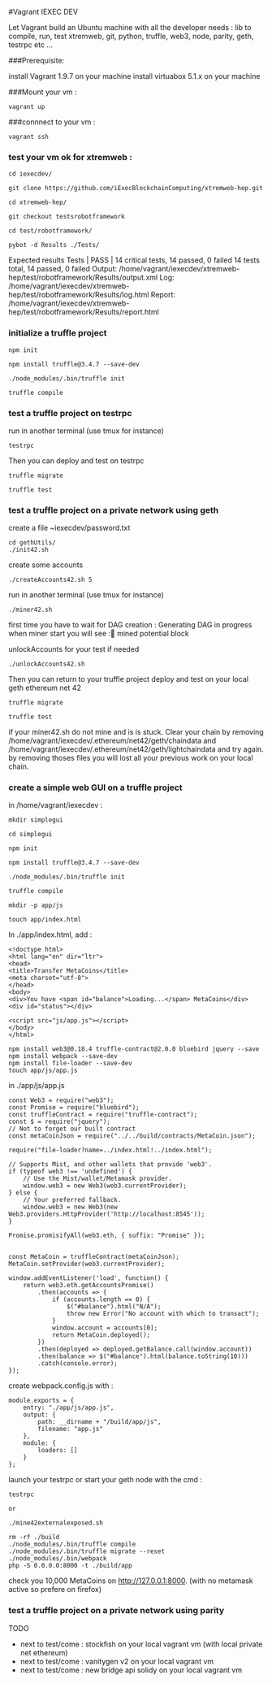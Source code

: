 
#Vagrant IEXEC DEV 


Let Vagrant build an Ubuntu machine with all the developer needs :
lib to compile, run, test xtremweb, git, python, truffle, web3, node, parity, geth, testrpc etc ...

###Prerequisite:

install Vagrant 1.9.7 on your machine 
install virtuabox 5.1.x on your machine 

###Mount your vm :
```
vagrant up
```
###connnect to your vm  :
```
vagrant ssh
```
### test your vm ok for xtremweb :
```
cd iexecdev/

git clone https://github.com/iExecBlockchainComputing/xtremweb-hep.git

cd xtremweb-hep/

git checkout testsrobotframework

cd test/robotframework/

pybot -d Results ./Tests/
```

Expected results 
Tests                                                                 | PASS |
14 critical tests, 14 passed, 0 failed
14 tests total, 14 passed, 0 failed
Output:  /home/vagrant/iexecdev/xtremweb-hep/test/robotframework/Results/output.xml
Log:     /home/vagrant/iexecdev/xtremweb-hep/test/robotframework/Results/log.html
Report:  /home/vagrant/iexecdev/xtremweb-hep/test/robotframework/Results/report.html


### initialize a truffle project
```
npm init

npm install truffle@3.4.7 --save-dev

./node_modules/.bin/truffle init
 
truffle compile
```
 
### test a truffle project on testrpc
run in another terminal (use tmux for instance)
```
testrpc
```
Then you can deploy and test on testrpc
```
truffle migrate
 
truffle test
```

### test a truffle project on a private network using geth
create a file ~iexecdev/password.txt

```
cd gethUtils/
./init42.sh
```
create some accounts 
```
./createAccounts42.sh 5
```
run in another terminal (use tmux for instance)
```
./miner42.sh
```
first time you have to wait for DAG creation : Generating DAG in progress
when miner start you will see :🔨 mined potential block

unlockAccounts for your test if needed
```
./unlockAccounts42.sh
```
Then you can return to your truffle project deploy and test on your local geth ethereum net 42
```
truffle migrate
 
truffle test
```

if your miner42.sh do not mine and is is stuck.
Clear your chain by removing 
/home/vagrant/iexecdev/.ethereum/net42/geth/chaindata
and /home/vagrant/iexecdev/.ethereum/net42/geth/lightchaindata
and try again. by removing thoses files you will lost all your previous work on your local chain.

### create a simple web GUI on a truffle project
in /home/vagrant/iexecdev :
``` 
mkdir simplegui

cd simplegui

npm init

npm install truffle@3.4.7 --save-dev

./node_modules/.bin/truffle init
 
truffle compile

mkdir -p app/js

touch app/index.html

```
In ./app/index.html, add :
```
<!doctype html>
<html lang="en" dir="ltr">
<head>
<title>Transfer MetaCoins</title>
<meta charset="utf-8">
</head>
<body>
<div>You have <span id="balance">Loading...</span> MetaCoins</div>
<div id="status"></div>

<script src="js/app.js"></script>
</body>
</html>
```

```
npm install web3@0.18.4 truffle-contract@2.0.0 bluebird jquery --save
npm install webpack --save-dev
npm install file-loader --save-dev
touch app/js/app.js
```

in ./app/js/app.js

```
const Web3 = require("web3");
const Promise = require("bluebird");
const truffleContract = require("truffle-contract");
const $ = require("jquery");
// Not to forget our built contract
const metaCoinJson = require("../../build/contracts/MetaCoin.json");

require("file-loader?name=../index.html!../index.html");

// Supports Mist, and other wallets that provide 'web3'.
if (typeof web3 !== 'undefined') {
    // Use the Mist/wallet/Metamask provider.
    window.web3 = new Web3(web3.currentProvider);
} else {
    // Your preferred fallback.
    window.web3 = new Web3(new Web3.providers.HttpProvider('http://localhost:8545')); 
}

Promise.promisifyAll(web3.eth, { suffix: "Promise" });


const MetaCoin = truffleContract(metaCoinJson);
MetaCoin.setProvider(web3.currentProvider);

window.addEventListener('load', function() {
    return web3.eth.getAccountsPromise()
        .then(accounts => {
            if (accounts.length == 0) {
                $("#balance").html("N/A");
                throw new Error("No account with which to transact");
            }
            window.account = accounts[0];
            return MetaCoin.deployed();
        })
        .then(deployed => deployed.getBalance.call(window.account))
        .then(balance => $("#balance").html(balance.toString(10)))
        .catch(console.error);
});

```

create webpack.config.js with :
```
module.exports = {
    entry: "./app/js/app.js",
    output: {
        path: __dirname + "/build/app/js",
        filename: "app.js"
    },
    module: {
        loaders: []
    }
};
```

launch your testrpc or start your geth node with the cmd : 

```
testrpc

or 

./mine42externalexposed.sh

```


```
rm -rf ./build
./node_modules/.bin/truffle compile
./node_modules/.bin/truffle migrate --reset
./node_modules/.bin/webpack
php -S 0.0.0.0:8000 -t ./build/app
```

check you 10,000 MetaCoins on http://127.0.0.1:8000.
(with no metamask active so prefere on firefox)

### test a truffle project on a private network using parity
  TODO

* next to test/come : stockfish on your local vagrant vm (with local private net ethereum)
* next to test/come : vanitygen v2 on your local vagrant vm
* next to test/come : new bridge api solidy on your local vagrant vm
